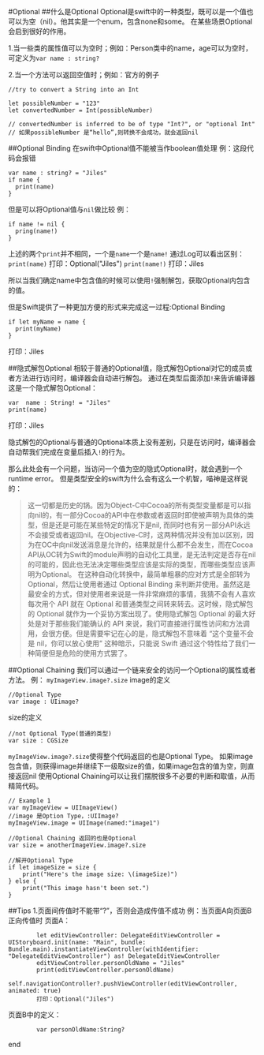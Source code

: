 #Optional
##什么是Optional
Optional是swift中的一种类型，既可以是一个值也可以为空（nil）。他其实是一个enum，包含none和some。
在某些场景Optional会启到很好的作用。

1.当一些类的属性值可以为空时；例如：Person类中的name，age可以为空时，可定义为`var name : string? `

2.当一个方法可以返回空值时；例如：官方的例子
```
//try to convert a String into an Int

let possibleNumber = "123"
let convertedNumber = Int(possibleNumber)

// convertedNumber is inferred to be of type "Int?", or "optional Int"
// 如果possibleNumber 是“hello”,则转换不会成功，就会返回nil
```

##Optional Binding
在swift中Optional值不能被当作boolean值处理
例：这段代码会报错
```
var name : string? = "Jiles"
if name {
  print(name)
}
```
但是可以将Optional值与`nil`做比较
例：
```
if name != nil {
  pring(name!)
} 
```

上述的两个`print`并不相同，一个是`name`一个是`name!`
通过Log可以看出区别：
`print(name)`
打印：Optional("Jiles")
`print(name!)`
打印：Jiles

所以当我们确定name中包含值的时候可以使用`!`强制解包，获取Optional内包含的值。

但是Swift提供了一种更加方便的形式来完成这一过程:Optional Binding
```
if let myName = name {
  print(myName)
}
```
打印：Jiles

##隐式解包Optional
相较于普通的Optional值，隐式解包Optional对它的成员或者方法进行访问时，编译器会自动进行解包。
通过在类型后面添加`!`来告诉编译器这是一个隐式解包Optional：
```
var  name : String! = "Jiles"
print(name)
```
打印：Jiles

隐式解包的Optional与普通的Optional本质上没有差别，只是在访问时，编译器会自动帮我们完成在变量后插入`!`的行为。

那么此处会有一个问题，当访问一个值为空的隐式Optional时，就会遇到一个runtime error。
但是类型安全的swift为什么会有这么一个机智，喵神是这样说的：

>这一切都是历史的锅。因为Object-C中Cocoa的所有类型变量都是可以指向nil的，有一部分Cocoa的API中在参数或者返回时即使被声明为具体的类型，但是还是可能在某些特定的情况下是nil, 而同时也有另一部分API永远不会接受或者返回nil。在Objective-C时，这两种情况并没有加以区别，因为在OC中向nil发送消息是允许的，结果就是什么都不会发生，而在Cocoa API从OC转为Swift的module声明的自动化工具里，是无法判定是否存在nil的可能的，因此也无法决定哪些类型应该是实际的类型，而哪些类型应该声明为Optional。
>在这种自动化转换中，最简单粗暴的应对方式是全部转为 Optional，然后让使用者通过 Optional Binding 来判断并使用。虽然这是最安全的方式，但对使用者来说是一件非常麻烦的事情，我猜不会有人喜欢每次用个 API 就在 Optional 和普通类型之间转来转去。这时候，隐式解包的 Optional 就作为一个妥协方案出现了。使用隐式解包 Optional 的最大好处是对于那些我们能确认的 API 来说，我们可直接进行属性访问和方法调用，会很方便。但是需要牢记在心的是，隐式解包不意味着 “这个变量不会是 nil，你可以放心使用” 这种暗示，只能说 Swift 通过这个特性给了我们一种简便但是危险的使用方式罢了。

##Optional Chaining
我们可以通过一个链来安全的访问一个Optional的属性或者方法。
例：
`myImageView.image?.size`
image的定义
```
//Optional Type
var image : UIimage?
```
size的定义
```
//not Optional Type(普通的类型)
var size : CGSize
```
`myImageView.image?.size`使得整个代码返回的也是Optional Type。
如果image包含值，则获得image并继续下一级取size的值，如果image包含的值为空，则直接返回nil
使用Optional Chaining可以让我们摆脱很多不必要的判断和取值，从而精简代码。

```
// Example 1
var myImageView = UIImageView()
//image 是Option Type，:UIImage?
myImageView.image = UIImage(named:"image1")

//Optional Chaining 返回的也是Optional
var size = anotherImageView.image?.size

//解开Optional Type
if let imageSize = size {
    print("Here's the image size: \(imageSize)")
} else {
    print("This image hasn't been set.")
}
```

##Tips
1.页面间传值时不能带“?”，否则会造成传值不成功
例：当页面A向页面B正向传值时
页面A：
```
        let editViewController: DelegateEditViewController = UIStoryboard.init(name: "Main", bundle: Bundle.main).instantiateViewController(withIdentifier: "DelegateEditViewController") as! DelegateEditViewController
        editViewController.personOldName = "Jiles"
        print(editViewController.personOldName)
        self.navigationController?.pushViewController(editViewController, animated: true)
        打印：Optional("Jiles")
```        
页面B中的定义：
```
        var personOldName:String?
```
end
